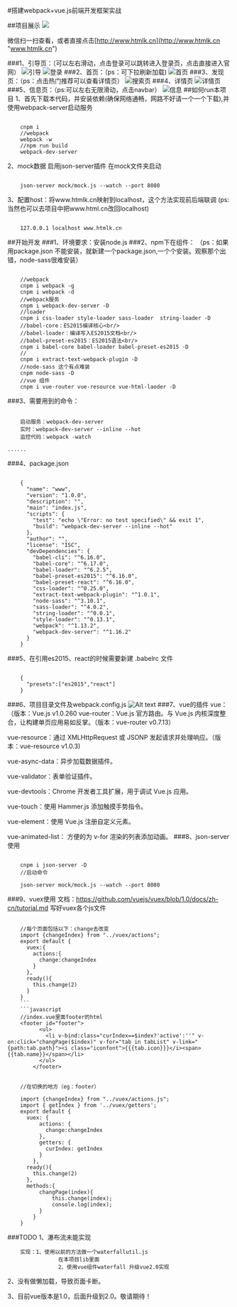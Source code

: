#搭建webpack+vue.js前端开发框架实战

##项目展示
![](http://i.imgur.com/bHg7Pba.png)

微信扫一扫查看，或者直接点击[http://www.htmlk.cn](http://www.htmlk.cn "www.htmlk.cn")

###1、引导页：（可以左右滑动，点击登录可以跳转进入登录页，点击直接进入官网）
![引导](http://i.imgur.com/riq3hOq.png)
![登录](http://i.imgur.com/SyVRcyL.png)
###2、首页：（ps：可下拉刷新加载)
![首页](http://i.imgur.com/VI2siQN.png)
###3、发现页：（ps：点击热门推荐可以查看详情页）
![搜索页](http://i.imgur.com/xqfPYVW.png)
###4、详情页
![详情页](http://i.imgur.com/Z2VIZOH.png)
###5、信息页：（ps:可以左右无限滑动，点击navbar）
![信息](http://i.imgur.com/iCHhfNd.png)
##如何run本项目
1、首先下载本代码，并安装依赖(确保网络通畅，网路不好请一个一个下载),并使用webpack-server启动服务
```

	cnpm i
	//webpack
	webpack -w
	//npm run build
	webpack-dev-server

```
2、mock数据 启用json-server插件 在mock文件夹启动
```

	json-server mock/mock.js --watch --port 8080

```
3、配置host：将www.htmlk.cn映射到localhost，这个方法实现前后端联调
(ps:当然也可以去项目中把www.html.cn改回localhost)
```

	127.0.0.1 localhost www.htmlk.cn

```
##开始开发
###1、环境要求：安装node.js 
###2、npm下在组件：
（ps：如果用package.json 不能安装，就新建一个package.json,一个个安装。观察那个出错，node-sass很难安装）
```

	//webpack
	cnpm i webpack -g
	cnpm i webpack -d
	//webpack服务
	cnpm i webpack-dev-server -D
	//loader
	cnpm i css-loader style-loader sass-loader  string-loader -D
	//babel-core：ES2015编译核心<br/>
	//babel-loader：编译写入ES2015文档<br/>
	//babel-preset-es2015：ES2015语法<br/>
	cnpm i babel-core babel-loader babel-preset-es2015 -D
	//
	cnpm i extract-text-webpack-plugin -D
	//node-sass 这个有点难装
	cnpm node-sass -D
	//vue 组件
	cnpm i vue-router vue-resource vue-html-laoder -D

```
###3、需要用到的命令：
```

	启动服务：webpack-dev-server 
	实时：webpack-dev-server --inline --hot
	监控代码：webpack -watch

......
```
###4、package.json
```

	{
	  "name": "www",
	  "version": "1.0.0",
	  "description": "",
	  "main": "index.js",
	  "scripts": {
	    "test": "echo \"Error: no test specified\" && exit 1",
	    "build": "webpack-dev-server --inline --hot"
	  },
	  "author": "",
	  "license": "ISC",
	  "devDependencies": {
	    "babel-cli": "^6.16.0",
	    "babel-core": "^6.17.0",
	    "babel-loader": "^6.2.5",
	    "babel-preset-es2015": "^6.16.0",
	    "babel-preset-react": "^6.16.0",
	    "css-loader": "^0.25.0",
	    "extract-text-webpack-plugin": "^1.0.1",
	    "node-sass": "^3.10.1",
	    "sass-loader": "^4.0.2",
	    "string-loader": "^0.0.1",
	    "style-loader": "^0.13.1",
	    "webpack": "^1.13.2",
	    "webpack-dev-server": "^1.16.2"
	  }
	}

```
###5、在引用es2015、react的时候需要新建 .babelrc 文件
```

	{
	  "presets":["es2015","react"]
	}

```
###6、项目目录文件及webpack.config.js
![Alt text](http://7xn9on.com1.z0.glb.clouddn.com/2016-10-19_212318.png)
###7、vue的插件
vue：（版本：Vue.js v1.0.260
vue-router：Vue.js 官方路由。与 Vue.js 内核深度整合，让构建单页应用易如反掌。（版本：vue-router v0.7.13）

vue-resource：通过 XMLHttpRequest 或 JSONP 发起请求并处理响应。（版本：vue-resource v1.0.3)

vue-async-data：异步加载数据插件。

vue-validator：表单验证插件。

vue-devtools：Chrome 开发者工具扩展，用于调试 Vue.js 应用。

vue-touch：使用 Hammer.js 添加触摸手势指令。

vue-element：使用 Vue.js 注册自定义元素。

vue-animated-list： 方便的为 v-for 渲染的列表添加动画。
###8、json-server使用
```

	cnpm i json-server -D
	//启动命令
	
	json-server mock/mock.js --watch --port 8080

```
###9、vuex使用
文档：https://github.com/vuejs/vuex/blob/1.0/docs/zh-cn/tutorial.md
写好vuex各个js文件

```

	//每个页面包括以下：change去改变
	import {changeIndex} from "../vuex/actions";
	export default {
	  vuex:{
	    actions:{
	      change:changeIndex
	    }
	  },
	  ready(){
	    this.change(2)
	  }
	}
	```
	```javascript
	//index.vue里面footer的html
	<footer id="footer">
	      <ul>
	        <li v-bind:class="curIndex==$index?'active':''" v-on:click="changPage($index)" v-for="tab in tabList" v-link="{path:tab.path}"><i class="iconfont">{{{tab.icon}}}</i><span>{{tab.name}}</span></li>
	      </ul>
	    </footer>

```
```

	//在切换的地方（eg：footer）
	
	import {changeIndex} from "../vuex/actions.js";
	import { getIndex } from '../vuex/getters';
	export default {
	  vuex: {
	      actions: {
	        change:changeIndex
	      },
	      getters: {
	        curIndex: getIndex
	      }
	    },
	  ready(){
	    this.change(2)
	  },
	  methods:{
	      changPage(index){
	          this.change(index);
	          console.log(index);
	      }
	    }
	}

```

###TODO
1、瀑布流未能实现

		实现：1、使用以前的方法做一个waterfallutil.js
					在本项目lib里面
					2、使用vue组件waterfall 升级vue2.0实现

2、没有做懒加载，导致页面卡断。

3、目前vue版本是1.0，后面升级到2.0。敬请期待！
